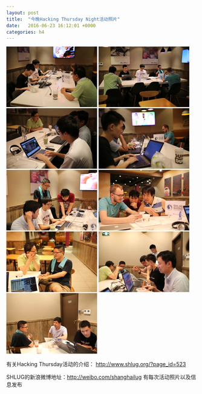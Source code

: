 ```yaml
---
layout: post
title:  "今晚Hacking Thursday Night活动照片"
date:   2016-06-23 16:12:01 +0000
categories: h4
---
```


[<img src='https://raw.githubusercontent.com/shanghailug/res2016/master/g623.h4/g623_1946_5500+08.240x160.jpg'>](https://raw.githubusercontent.com/shanghailug/res2016/master/g623.h4/g623_1946_5500+08.JPG)
[<img src='https://raw.githubusercontent.com/shanghailug/res2016/master/g623.h4/g623_1947_1400+08.240x160.jpg'>](https://raw.githubusercontent.com/shanghailug/res2016/master/g623.h4/g623_1947_1400+08.JPG)
[<img src='https://raw.githubusercontent.com/shanghailug/res2016/master/g623.h4/g623_1949_5100+08.240x160.jpg'>](https://raw.githubusercontent.com/shanghailug/res2016/master/g623.h4/g623_1949_5100+08.JPG)
[<img src='https://raw.githubusercontent.com/shanghailug/res2016/master/g623.h4/g623_1954_1500+08.240x160.jpg'>](https://raw.githubusercontent.com/shanghailug/res2016/master/g623.h4/g623_1954_1500+08.JPG)
[<img src='https://raw.githubusercontent.com/shanghailug/res2016/master/g623.h4/g623_1957_3700+08.240x160.jpg'>](https://raw.githubusercontent.com/shanghailug/res2016/master/g623.h4/g623_1957_3700+08.JPG)
[<img src='https://raw.githubusercontent.com/shanghailug/res2016/master/g623.h4/g623_2023_0520+08.240x160.jpg'>](https://raw.githubusercontent.com/shanghailug/res2016/master/g623.h4/g623_2023_0520+08.JPG)
[<img src='https://raw.githubusercontent.com/shanghailug/res2016/master/g623.h4/g623_2023_2707+08.240x160.jpg'>](https://raw.githubusercontent.com/shanghailug/res2016/master/g623.h4/g623_2023_2707+08.JPG)
[<img src='https://raw.githubusercontent.com/shanghailug/res2016/master/g623.h4/g623_2048_4029+08.240x160.jpg'>](https://raw.githubusercontent.com/shanghailug/res2016/master/g623.h4/g623_2048_4029+08.JPG)
[<img src='https://raw.githubusercontent.com/shanghailug/res2016/master/g623.h4/g623_2133_3662+08.240x160.jpg'>](https://raw.githubusercontent.com/shanghailug/res2016/master/g623.h4/g623_2133_3662+08.JPG)

有关Hacking Thursday活动的介绍：
http://www.shlug.org/?page_id=523

SHLUG的新浪微博地址：http://weibo.com/shanghailug 有每次活动照片以及信息发布


